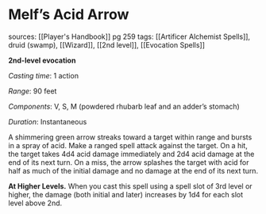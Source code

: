 # Melf’s Acid Arrow
sources: [[Player's Handbook]] pg 259
tags: [[Artificer Alchemist Spells]], druid (swamp), [[Wizard]], [[2nd level]], [[Evocation Spells]]

**2nd-level evocation**

*Casting time*: 1 action

*Range*: 90 feet

*Components*: V, S, M (powdered rhubarb leaf and an adder’s stomach)

*Duration*: Instantaneous

A shimmering green arrow streaks toward a target within range and bursts in a spray of acid. Make a ranged spell attack against the target. On a hit, the target takes 4d4 acid damage immediately and 2d4 acid damage at the end of its next turn. On a miss, the arrow splashes the target with acid for half as much of the initial damage and no damage at the end of its next turn. 

**At Higher Levels.** When you cast this spell using a spell slot of 3rd level or higher, the damage (both initial and later) increases by 1d4 for each slot level above 2nd. 
